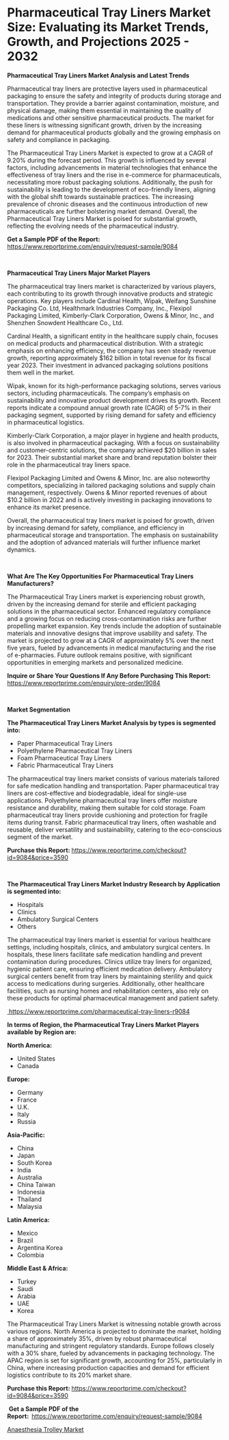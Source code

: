<p><h1>Pharmaceutical Tray Liners Market Size: Evaluating its Market Trends, Growth, and Projections 2025 - 2032</h1></p><p><strong>Pharmaceutical Tray Liners Market Analysis and Latest Trends</strong></p>
<p><p>Pharmaceutical tray liners are protective layers used in pharmaceutical packaging to ensure the safety and integrity of products during storage and transportation. They provide a barrier against contamination, moisture, and physical damage, making them essential in maintaining the quality of medications and other sensitive pharmaceutical products. The market for these liners is witnessing significant growth, driven by the increasing demand for pharmaceutical products globally and the growing emphasis on safety and compliance in packaging.</p><p>The Pharmaceutical Tray Liners Market is expected to grow at a CAGR of 9.20% during the forecast period. This growth is influenced by several factors, including advancements in material technologies that enhance the effectiveness of tray liners and the rise in e-commerce for pharmaceuticals, necessitating more robust packaging solutions. Additionally, the push for sustainability is leading to the development of eco-friendly liners, aligning with the global shift towards sustainable practices. The increasing prevalence of chronic diseases and the continuous introduction of new pharmaceuticals are further bolstering market demand. Overall, the Pharmaceutical Tray Liners Market is poised for substantial growth, reflecting the evolving needs of the pharmaceutical industry.</p></p>
<p><strong>Get a Sample PDF of the Report:&nbsp;</strong> <a href="https://www.reportprime.com/enquiry/request-sample/9084?utm_campaign=2992&utm_medium=2&utm_source=Github&utm_content=ia&utm_term=20032025&utm_id=pharmaceutical-tray-liners">https://www.reportprime.com/enquiry/request-sample/9084</a></p>
<p>&nbsp;</p>
<p><strong>Pharmaceutical Tray Liners Major Market Players</strong></p>
<p><p>The pharmaceutical tray liners market is characterized by various players, each contributing to its growth through innovative products and strategic operations. Key players include Cardinal Health, Wipak, Weifang Sunshine Packaging Co. Ltd, Healthmark Industries Company, Inc., Flexipol Packaging Limited, Kimberly-Clark Corporation, Owens & Minor, Inc., and Shenzhen Snowdent Healthcare Co., Ltd.</p><p>Cardinal Health, a significant entity in the healthcare supply chain, focuses on medical products and pharmaceutical distribution. With a strategic emphasis on enhancing efficiency, the company has seen steady revenue growth, reporting approximately $162 billion in total revenue for its fiscal year 2023. Their investment in advanced packaging solutions positions them well in the market.</p><p>Wipak, known for its high-performance packaging solutions, serves various sectors, including pharmaceuticals. The company’s emphasis on sustainability and innovative product development drives its growth. Recent reports indicate a compound annual growth rate (CAGR) of 5-7% in their packaging segment, supported by rising demand for safety and efficiency in pharmaceutical logistics.</p><p>Kimberly-Clark Corporation, a major player in hygiene and health products, is also involved in pharmaceutical packaging. With a focus on sustainability and customer-centric solutions, the company achieved $20 billion in sales for 2023. Their substantial market share and brand reputation bolster their role in the pharmaceutical tray liners space.</p><p>Flexipol Packaging Limited and Owens & Minor, Inc. are also noteworthy competitors, specializing in tailored packaging solutions and supply chain management, respectively. Owens & Minor reported revenues of about $10.2 billion in 2022 and is actively investing in packaging innovations to enhance its market presence.</p><p>Overall, the pharmaceutical tray liners market is poised for growth, driven by increasing demand for safety, compliance, and efficiency in pharmaceutical storage and transportation. The emphasis on sustainability and the adoption of advanced materials will further influence market dynamics.</p></p>
<p>&nbsp;</p>
<p><strong>What Are The Key Opportunities For Pharmaceutical Tray Liners Manufacturers?</strong></p>
<p><p>The Pharmaceutical Tray Liners market is experiencing robust growth, driven by the increasing demand for sterile and efficient packaging solutions in the pharmaceutical sector. Enhanced regulatory compliance and a growing focus on reducing cross-contamination risks are further propelling market expansion. Key trends include the adoption of sustainable materials and innovative designs that improve usability and safety. The market is projected to grow at a CAGR of approximately 5% over the next five years, fueled by advancements in medical manufacturing and the rise of e-pharmacies. Future outlook remains positive, with significant opportunities in emerging markets and personalized medicine.</p></p>
<p><strong>Inquire or Share Your Questions If Any Before Purchasing This Report:</strong> <a href="https://www.reportprime.com/enquiry/pre-order/9084?utm_campaign=2992&utm_medium=2&utm_source=Github&utm_content=ia&utm_term=20032025&utm_id=pharmaceutical-tray-liners">https://www.reportprime.com/enquiry/pre-order/9084</a></p>
<p>&nbsp;</p>
<p><strong>Market Segmentation</strong></p>
<p><strong>The Pharmaceutical Tray Liners Market Analysis by types is segmented into:</strong></p>
<p><ul><li>Paper Pharmaceutical Tray Liners</li><li>Polyethylene Pharmaceutical Tray Liners</li><li>Foam Pharmaceutical Tray Liners</li><li>Fabric Pharmaceutical Tray Liners</li></ul></p>
<p><p>The pharmaceutical tray liners market consists of various materials tailored for safe medication handling and transportation. Paper pharmaceutical tray liners are cost-effective and biodegradable, ideal for single-use applications. Polyethylene pharmaceutical tray liners offer moisture resistance and durability, making them suitable for cold storage. Foam pharmaceutical tray liners provide cushioning and protection for fragile items during transit. Fabric pharmaceutical tray liners, often washable and reusable, deliver versatility and sustainability, catering to the eco-conscious segment of the market.</p></p>
<p><strong>Purchase this Report:&nbsp;</strong><a href="https://www.reportprime.com/checkout?id=9084&price=3590&utm_campaign=2992&utm_medium=2&utm_source=Github&utm_content=ia&utm_term=20032025&utm_id=pharmaceutical-tray-liners">https://www.reportprime.com/checkout?id=9084&price=3590</a></p>
<p>&nbsp;</p>
<p><strong>The Pharmaceutical Tray Liners Market Industry Research by Application is segmented into:</strong></p>
<p><ul><li>Hospitals</li><li>Clinics</li><li>Ambulatory Surgical Centers</li><li>Others</li></ul></p>
<p><p>The pharmaceutical tray liners market is essential for various healthcare settings, including hospitals, clinics, and ambulatory surgical centers. In hospitals, these liners facilitate safe medication handling and prevent contamination during procedures. Clinics utilize tray liners for organized, hygienic patient care, ensuring efficient medication delivery. Ambulatory surgical centers benefit from tray liners by maintaining sterility and quick access to medications during surgeries. Additionally, other healthcare facilities, such as nursing homes and rehabilitation centers, also rely on these products for optimal pharmaceutical management and patient safety.</p></p>
<p><a href="https://www.reportprime.com/pharmaceutical-tray-liners-r9084?utm_campaign=2992&utm_medium=2&utm_source=Github&utm_content=ia&utm_term=20032025&utm_id=pharmaceutical-tray-liners">&nbsp;https://www.reportprime.com/pharmaceutical-tray-liners-r9084</a></p>
<p><strong>In terms of Region, the Pharmaceutical Tray Liners Market Players available by Region are:</strong></p>
<p>
    <p> <strong> North America: </strong>
        <ul>
            <li>United States</li>
            <li>Canada</li>
        </ul>
        </p> 
    <p> <strong> Europe: </strong>
        <ul>
            <li>Germany</li>
            <li>France</li>
            <li>U.K.</li>
            <li>Italy</li>
            <li>Russia</li>
        </ul>
        </p> 
    <p> <strong> Asia-Pacific: </strong>
        <ul>
            <li>China</li>
            <li>Japan</li>
            <li>South Korea</li>
            <li>India</li>
            <li>Australia</li>
            <li>China Taiwan</li>
            <li>Indonesia</li>
            <li>Thailand</li>
            <li>Malaysia</li>
        </ul>
        </p> 
    <p> <strong> Latin America: </strong>
        <ul>
            <li>Mexico</li>
            <li>Brazil</li>
            <li>Argentina Korea</li>
            <li>Colombia</li>
        </ul>
        </p> 
    <p> <strong> Middle East & Africa: </strong>
        <ul>
            <li>Turkey</li>
            <li>Saudi</li>
            <li>Arabia</li>
            <li>UAE</li>
            <li>Korea</li>
        </ul>
    </p>
    </p>
<p><p>The Pharmaceutical Tray Liners Market is witnessing notable growth across various regions. North America is projected to dominate the market, holding a share of approximately 35%, driven by robust pharmaceutical manufacturing and stringent regulatory standards. Europe follows closely with a 30% share, fueled by advancements in packaging technology. The APAC region is set for significant growth, accounting for 25%, particularly in China, where increasing production capacities and demand for efficient logistics contribute to its 20% market share.</p></p>
<p><strong>Purchase this Report: </strong><a href="https://www.reportprime.com/checkout?id=9084&price=3590&utm_campaign=2992&utm_medium=2&utm_source=Github&utm_content=ia&utm_term=20032025&utm_id=pharmaceutical-tray-liners">https://www.reportprime.com/checkout?id=9084&price=3590</a></p>
<p>&nbsp;<strong>Get a Sample PDF of the Report:&nbsp;&nbsp;</strong><a href="https://www.reportprime.com/enquiry/request-sample/9084?utm_campaign=2992&utm_medium=2&utm_source=Github&utm_content=ia&utm_term=20032025&utm_id=pharmaceutical-tray-liners">https://www.reportprime.com/enquiry/request-sample/9084</a></p>
<p><strong></strong></p>
<p><p><a href="https://github.com/saroarmaicky/Market-Research-Report-List-1/blob/main/anaesthesia-trolley-market.md?utm_campaign=2992&utm_medium=2&utm_source=Github&utm_content=ia&utm_term=20032025&utm_id=pharmaceutical-tray-liners">Anaesthesia Trolley Market</a></p></p>